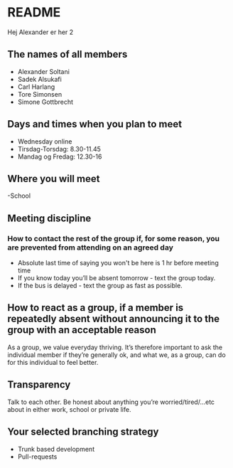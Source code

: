 # README

Hej Alexander er her 2

## The names of all members
- Alexander Soltani
- Sadek Alsukafi
- Carl Harlang
- Tore Simonsen
- Simone Gottbrecht

## Days and times when you plan to meet
- Wednesday online
- Tirsdag-Torsdag: 8.30-11.45
- Mandag og Fredag: 12.30-16
## Where you will meet
-School

## Meeting discipline
### How to contact the rest of the group if, for some reason, you are prevented from attending on an agreed day
- Absolute last time of saying you won't be here is 1 hr before meeting time
- If you know today you’ll be absent tomorrow - text the group today.
- If the bus is delayed - text the group as fast as possible.


## How to react as a group, if a member is repeatedly absent without announcing it to the group with an acceptable reason
As a group, we value everyday thriving. It’s therefore important to ask the individual member if they’re generally ok, and what we, as a group, can do for this individual to feel better.

## Transparency
Talk to each other. Be honest about anything you’re worried/tired/…etc about in either work, school or private life.

## Your selected branching strategy
- Trunk based development
- Pull-requests